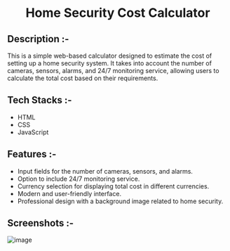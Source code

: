 # <p align="center">Home Security Cost Calculator</p>

## Description :-

This is a simple web-based calculator designed to estimate the cost of setting up a home security system. It takes into account the number of cameras, sensors, alarms, and 24/7 monitoring service, allowing users to calculate the total cost based on their requirements.

## Tech Stacks :-

- HTML
- CSS
- JavaScript

## Features :-

- Input fields for the number of cameras, sensors, and alarms.
- Option to include 24/7 monitoring service.
- Currency selection for displaying total cost in different currencies.
- Modern and user-friendly interface.
- Professional design with a background image related to home security.

## Screenshots :-

![image](https://github.com/Rakesh9100/CalcDiverse/assets/73993775/95cc5489-b021-4dc1-ba95-dea3f53175fa)
